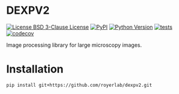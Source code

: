 # DEXPV2

[![License BSD 3-Clause License](https://img.shields.io/pypi/l/dexpv2.svg?color=green)](https://github.com/royerlab/dexpv2/raw/main/LICENSE)
[![PyPI](https://img.shields.io/pypi/v/dexpv2.svg?color=green)](https://pypi.org/project/dexpv2)
[![Python Version](https://img.shields.io/pypi/pyversions/dexpv2.svg?color=green)](https://python.org)
[![tests](https://github.com/royerlab/dexpv2/workflows/tests/badge.svg)](https://github.com/royerlab/dexpv2/actions)
[![codecov](https://codecov.io/gh/royerlab/dexpv2/branch/main/graph/badge.svg)](https://codecov.io/gh/royerlab/dexpv2)

Image processing library for large microscopy images.

# Installation

```
pip install git+https://github.com/royerlab/dexpv2.git
```
